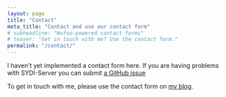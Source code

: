 ```yaml
---
layout: page
title: "Contact"
meta_title: "Contact and use our contact form"
# subheadline: "Wufoo-powered contact forms"
# teaser: "Get in touch with me? Use the contact form."
permalink: "/contact/"
---
```

I haven't yet implemented a contact form here. If you are having problems with SYDI-Server you can submit [a GitHub issue](https://github.com/sydi/sydi-server/issues)

To get in touch with me, please use the contact form on [my blog](http://networklore.com/contact/).
